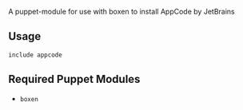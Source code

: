 A puppet-module for use with boxen to install AppCode by JetBrains

## Usage

```puppet
include appcode
```

## Required Puppet Modules

* `boxen`
